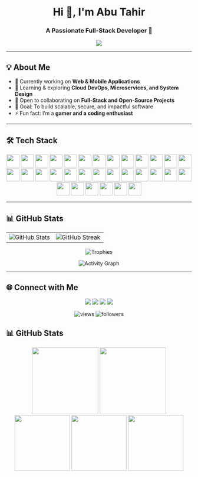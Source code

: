 <h1 align="center">Hi 👋, I'm Abu Tahir</h1>
<h3 align="center">A Passionate Full-Stack Developer 🚀</h3>

<p align="center">
  <a href="https://abutahir.tech">
    <img src="https://readme-typing-svg.herokuapp.com?lines=Full-Stack+Developer;Open-Source+Enthusiast;I+Love+Coding+💻;I+Love+Gaming+🎮;&center=true&width=500&height=50">
  </a>
</p>

---

## 💡 About Me  
- 🔭 Currently working on **Web & Mobile Applications**  
- 🌱 Learning & exploring **Cloud DevOps, Microservices, and System Design**  
- 👯 Open to collaborating on **Full-Stack and Open-Source Projects**  
- 🎯 Goal: To build scalable, secure, and impactful software  
- ⚡ Fun fact: I’m a **gamer and a coding enthusiast**  

---

## 🛠️ Tech Stack  

<div align="center">

<img src="https://cdn.jsdelivr.net/gh/devicons/devicon/icons/javascript/javascript-original.svg" height="35" /> 
<img src="https://cdn.jsdelivr.net/gh/devicons/devicon/icons/nodejs/nodejs-original.svg" height="35" /> 
<img src="https://cdn.jsdelivr.net/gh/devicons/devicon/icons/npm/npm-original-wordmark.svg" height="35" /> 
<img src="https://static.cdnlogo.com/logos/l/23/laravel.svg" height="35" /> 
<img src="https://cdn.jsdelivr.net/gh/devicons/devicon/icons/php/php-original.svg" height="35" /> 
<img src="https://cdn.jsdelivr.net/gh/devicons/devicon/icons/codeigniter/codeigniter-plain.svg" height="35" /> 
<img src="https://cdn.jsdelivr.net/gh/devicons/devicon/icons/react/react-original.svg" height="35" /> 
<img src="https://cdn.jsdelivr.net/gh/devicons/devicon/icons/vuejs/vuejs-original.svg" height="35" /> 
<img src="https://cdn.jsdelivr.net/gh/devicons/devicon/icons/flutter/flutter-original.svg" height="35" /> 
<img src="https://cdn.jsdelivr.net/gh/devicons/devicon/icons/dart/dart-original.svg" height="35" /> 
<img src="https://cdn.jsdelivr.net/gh/devicons/devicon/icons/kotlin/kotlin-original.svg" height="35" /> 
<img src="https://cdn.jsdelivr.net/gh/devicons/devicon/icons/androidstudio/androidstudio-original.svg" height="35" /> 
<img src="https://cdn.jsdelivr.net/gh/devicons/devicon/icons/mysql/mysql-original.svg" height="35" /> 
<img src="https://cdn.jsdelivr.net/gh/devicons/devicon/icons/mongodb/mongodb-original.svg" height="35" /> 
<img src="https://cdn.jsdelivr.net/gh/devicons/devicon/icons/postgresql/postgresql-original.svg" height="35" /> 
<img src="https://cdn.jsdelivr.net/gh/devicons/devicon/icons/html5/html5-original.svg" height="35" /> 
<img src="https://cdn.jsdelivr.net/gh/devicons/devicon/icons/css3/css3-original.svg" height="35" /> 
<img src="https://cdn.jsdelivr.net/gh/devicons/devicon/icons/tailwindcss/tailwindcss-original-wordmark.svg" height="35" /> 
<img src="https://cdn.jsdelivr.net/gh/devicons/devicon/icons/bootstrap/bootstrap-original.svg" height="35" /> 
<img src="https://cdn.jsdelivr.net/gh/devicons/devicon/icons/git/git-original.svg" height="35" /> 
<img src="https://cdn.jsdelivr.net/gh/devicons/devicon/icons/github/github-original.svg" height="35" /> 
<img src="https://cdn.jsdelivr.net/gh/devicons/devicon/icons/gitlab/gitlab-original.svg" height="35" /> 
<img src="https://cdn.jsdelivr.net/gh/devicons/devicon/icons/docker/docker-original.svg" height="35" /> 
<img src="https://cdn.jsdelivr.net/gh/devicons/devicon/icons/kubernetes/kubernetes-plain.svg" height="35" /> 
<img src="https://cdn.jsdelivr.net/gh/devicons/devicon/icons/azure/azure-original.svg" height="35" /> 
<img src="https://cdn.jsdelivr.net/gh/devicons/devicon/icons/googlecloud/googlecloud-original.svg" height="35" /> 
<img src="https://cdn.jsdelivr.net/gh/devicons/devicon/icons/linux/linux-original.svg" height="35" /> 
<img src="https://cdn.jsdelivr.net/gh/devicons/devicon/icons/vscode/vscode-original.svg" height="35" /> 
<img src="https://cdn.jsdelivr.net/gh/devicons/devicon/icons/jetbrains/jetbrains-original.svg" height="35" /> 
<img src="https://cdn.jsdelivr.net/gh/devicons/devicon/icons/figma/figma-original.svg" height="35" /> 
<img src="https://cdn.jsdelivr.net/gh/devicons/devicon/icons/slack/slack-original.svg" height="35" /> 
<img src="https://cdn.jsdelivr.net/gh/devicons/devicon/icons/trello/trello-plain.svg" height="35" /> 

</div>

---

## 📊 GitHub Stats  

<table>
  <tr>
    <td><img src="https://github-readme-stats.vercel.app/api?username=abu-tahir-0&show_icons=true&include_all_commits=true&theme=chartreuse-dark&hide_border=true" alt="GitHub Stats"></td>
    <td><img src="https://nirzak-streak-stats.vercel.app/?user=abu-tahir-0&theme=highcontrast&hide_border=true&date_format=j%20M%5B%20Y%5D" alt="GitHub Streak"></td>
  </tr>
</table>

<p align="center">
  <img src="https://github-profile-trophy.vercel.app/?username=abu-tahir-0&theme=onestar&no-frame=false&no-bg=true&margin-w=4" alt="Trophies">
</p>

<p align="center">
  <img src="https://github-readme-activity-graph.vercel.app/graph?username=abu-tahir-0&bg_color=000000&color=7fff00&line=58b100&point=58b100&area=true&hide_border=true" alt="Activity Graph">
</p>

---

## 🌐 Connect with Me  

<p align="center">
  <a href="https://abutahir.in" target="_blank"><img src="https://img.shields.io/badge/Website-0077B5?style=for-the-badge&logo=google-chrome&logoColor=white"/></a>
  <a href="https://github.com/abu-tahir-0" target="_blank"><img src="https://img.shields.io/badge/GitHub-000?style=for-the-badge&logo=github&logoColor=white"/></a>
  <a href="https://linkedin.com/in/abu-tahir-0" target="_blank"><img src="https://img.shields.io/badge/LinkedIn-0A66C2?style=for-the-badge&logo=linkedin&logoColor=white"/></a>
  <a href="mailto:contact@abutahir.in"><img src="https://img.shields.io/badge/Email-D14836?style=for-the-badge&logo=gmail&logoColor=white"/></a>
</p>


<p align="center">
  <img src="https://komarev.com/ghpvc/?username=abu-tahir-0&label=Profile%20Views&color=brightgreen&style=for-the-badge" alt="views" />
  <img src="https://img.shields.io/github/followers/abu-tahir-0?label=Followers&style=for-the-badge&color=blue" alt="followers" />
</p>


## 📊 GitHub Stats  

<div align="center">

<img src="https://github-readme-stats.vercel.app/api?username=abu-tahir-0&show_icons=true&theme=radical&hide_border=true&count_private=true" height="180"/>  
<img src="https://nirzak-streak-stats.vercel.app?user=abu-tahir-0&theme=radical&hide_border=true" height="180"/>  

<!-- Total Stars Card -->
<img src="https://github-readme-stats.vercel.app/api?username=abu-tahir-0&show_icons=true&hide=prs,issues,contribs&theme=radical&hide_border=true&count_private=true&custom_title=⭐%20Total%20Stars" height="150"/>

<img src="https://github-profile-summary-cards.vercel.app/api/cards/repos-per-language?username=abu-tahir-0&theme=radical" height="150"/>  
<img src="https://github-profile-summary-cards.vercel.app/api/cards/most-commit-language?username=abu-tahir-0&theme=radical" height="150"/>  

</div>
